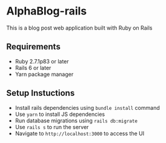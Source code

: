 # AlphaBlog-rails

This is a blog post web application built with Ruby on Rails

## Requirements
- Ruby 2.7.1p83 or later
- Rails 6 or later
- Yarn package manager

## Setup Instuctions
- Install rails dependencies using `bundle install` command
- Use `yarn` to install JS dependencies
- Run database migrations using `rails db:migrate`
- Use `rails s` to run the server
- Navigate to `http://localhost:3000` to access the UI
